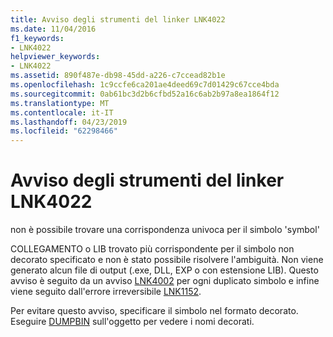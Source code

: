 ```yaml
---
title: Avviso degli strumenti del linker LNK4022
ms.date: 11/04/2016
f1_keywords:
- LNK4022
helpviewer_keywords:
- LNK4022
ms.assetid: 890f487e-db98-45dd-a226-c7ccead82b1e
ms.openlocfilehash: 1c9ccfe6ca201ae4deed69c7d01429c67cce4bda
ms.sourcegitcommit: 0ab61bc3d2b6cfbd52a16c6ab2b97a8ea1864f12
ms.translationtype: MT
ms.contentlocale: it-IT
ms.lasthandoff: 04/23/2019
ms.locfileid: "62298466"
---
```

# <a name="linker-tools-warning-lnk4022"></a>Avviso degli strumenti del linker LNK4022

non è possibile trovare una corrispondenza univoca per il simbolo 'symbol'

COLLEGAMENTO o LIB trovato più corrispondente per il simbolo non decorato specificato e non è stato possibile risolvere l'ambiguità. Non viene generato alcun file di output (.exe, DLL, EXP o con estensione LIB). Questo avviso è seguito da un avviso [LNK4002](../../error-messages/tool-errors/linker-tools-warning-lnk4002.md) per ogni duplicato simbolo e infine viene seguito dall'errore irreversibile [LNK1152](../../error-messages/tool-errors/linker-tools-error-lnk1152.md).

Per evitare questo avviso, specificare il simbolo nel formato decorato. Eseguire [DUMPBIN](../../build/reference/dumpbin-options.md) sull'oggetto per vedere i nomi decorati.